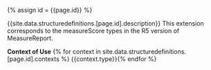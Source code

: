 
{% assign id = {{page.id}} %}


{{site.data.structuredefinitions.[page.id].description}}
This extension corresponds to the measureScore types in the R5 version of MeasureReport.

**Context of Use**
{% for context in site.data.structuredefinitions.[page.id].contexts %} {{context.type}}{% endfor %}
